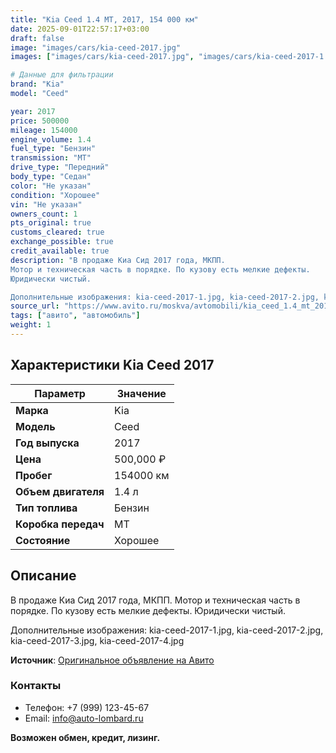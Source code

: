 ```yaml
---
title: "Kia Ceed 1.4 MT, 2017, 154 000 км"
date: 2025-09-01T22:57:17+03:00
draft: false
image: "images/cars/kia-ceed-2017.jpg"
images: ["images/cars/kia-ceed-2017.jpg", "images/cars/kia-ceed-2017-1.jpg", "images/cars/kia-ceed-2017-2.jpg", "images/cars/kia-ceed-2017-3.jpg", "images/cars/kia-ceed-2017-4.jpg"]

# Данные для фильтрации
brand: "Kia"
model: "Ceed"

year: 2017
price: 500000
mileage: 154000
engine_volume: 1.4
fuel_type: "Бензин"
transmission: "MT"
drive_type: "Передний"
body_type: "Седан"
color: "Не указан"
condition: "Хорошее"
vin: "Не указан"
owners_count: 1
pts_original: true
customs_cleared: true
exchange_possible: true
credit_available: true
description: "В продаже Киа Сид 2017 года, МКПП.
Мотор и техническая часть в порядке. По кузову есть мелкие дефекты.
Юридически чистый.

Дополнительные изображения: kia-ceed-2017-1.jpg, kia-ceed-2017-2.jpg, kia-ceed-2017-3.jpg, kia-ceed-2017-4.jpg"
source_url: "https://www.avito.ru/moskva/avtomobili/kia_ceed_1.4_mt_2017_154_000_km_7526435791?context=H4sIAAAAAAAA_wE_AMD_YToyOntzOjEzOiJsb2NhbFByaW9yaXR5IjtiOjA7czoxOiJ4IjtzOjE2OiIyWlhqclRINHpVcm5MS2NEIjt9e6dL5z8AAAA"
tags: ["авито", "автомобиль"]
weight: 1
---
```


## Характеристики Kia Ceed 2017

| Параметр | Значение |
|----------|----------|
| **Марка** | Kia |
| **Модель** | Ceed |
| **Год выпуска** | 2017 |
| **Цена** | 500,000 ₽ |
| **Пробег** | 154000 км |
| **Объем двигателя** | 1.4 л |
| **Тип топлива** | Бензин |
| **Коробка передач** | MT |
| **Состояние** | Хорошее |

## Описание

В продаже Киа Сид 2017 года, МКПП.
Мотор и техническая часть в порядке. По кузову есть мелкие дефекты.
Юридически чистый.

Дополнительные изображения: kia-ceed-2017-1.jpg, kia-ceed-2017-2.jpg, kia-ceed-2017-3.jpg, kia-ceed-2017-4.jpg

**Источник**: [Оригинальное объявление на Авито](https://www.avito.ru/moskva/avtomobili/kia_ceed_1.4_mt_2017_154_000_km_7526435791?context=H4sIAAAAAAAA_wE_AMD_YToyOntzOjEzOiJsb2NhbFByaW9yaXR5IjtiOjA7czoxOiJ4IjtzOjE2OiIyWlhqclRINHpVcm5MS2NEIjt9e6dL5z8AAAA)

### Контакты
- Телефон: +7 (999) 123-45-67
- Email: info@auto-lombard.ru

**Возможен обмен, кредит, лизинг.**
